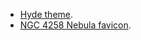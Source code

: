   - [Hyde theme](https://github.com/poole/hyde).
  - [NGC 4258 Nebula favicon](https://www.favicon.cc/?action=icon&file_id=86244).
